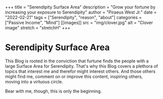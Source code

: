 +++
title = "Serendipity Surface Area"
description = "Grow your fortune by increasing your exposure to Serendipity"
author = "Piraeus West Jr."
date = "2022-02-21"
tags = ["Serendipity", "reason", "about"]
categories = ["Passive Income", "Mind"]
[[images]]
  src = "img/clover.jpg"
  alt = "Clover image"
  stretch = "stretchH"
+++

# Serendipity Surface Area

This Blog is rooted in the conviction that furtune finds the people with a large Surface Area for Serendipity. That's why this Blog covers a plethora of topics that interest me and therefor might interest others. And those others might find me, comment on or improve this content, inspiring others, moving into a virtuous circle.

Bear with me, though, this is only the beginning.
